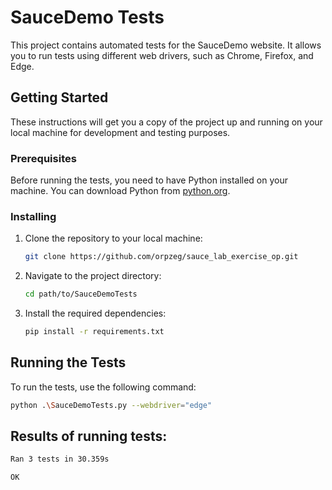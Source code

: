 # SauceDemo Tests

This project contains automated tests for the SauceDemo website. It allows you to run tests using different web drivers, such as Chrome, Firefox, and Edge.

## Getting Started

These instructions will get you a copy of the project up and running on your local machine for development and testing purposes.

### Prerequisites

Before running the tests, you need to have Python installed on your machine. You can download Python from [python.org](https://www.python.org/downloads/).

### Installing

1. Clone the repository to your local machine:

    ```bash
    git clone https://github.com/orpzeg/sauce_lab_exercise_op.git
    ```

2. Navigate to the project directory:

    ```bash
    cd path/to/SauceDemoTests
    ```

3. Install the required dependencies:

    ```bash
    pip install -r requirements.txt
    ```

## Running the Tests

To run the tests, use the following command:

```bash
python .\SauceDemoTests.py --webdriver="edge"
```

## Results of running tests:
```bash
Ran 3 tests in 30.359s

OK
```
